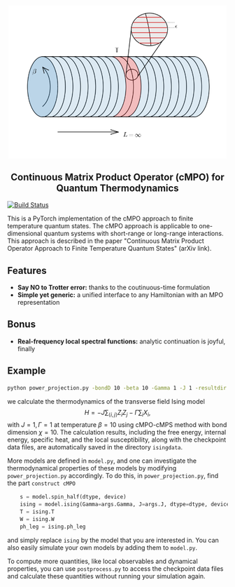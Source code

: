 <div align="center">
<img align="middle" src="_assets/logo.png" width="500" alt="logo"/>
<h2> Continuous Matrix Product Operator (cMPO) for Quantum Thermodynamics </h2>
</div>

[![Build Status](https://api.travis-ci.com/TensorBFS/cMPO.svg?token=bCr4MXNqz8r1WxLSWzAC&branch=master)](https://travis-ci.com/github/TensorBFS/cMPO)

This is a PyTorch implementation of the cMPO approach to finite temperature quantum states. The cMPO approach is applicable to one-dimensional quantum systems with short-range or long-range interactions. This approach is described in the paper "Continuous Matrix Product Operator Approach to Finite Temperature Quantum States" (arXiv link).

## Features

- **Say NO to Trotter error:** thanks to the coutinuous-time formulation 
- **Simple yet generic:**  a unified interface to any Hamiltonian with an MPO representation

## Bonus 

- **Real-frequency local spectral functions:** analytic continuation is joyful, finally

## Example

```bash
python power_projection.py -bondD 10 -beta 10 -Gamma 1 -J 1 -resultdir isingdata
```

we calculate the thermodynamics of the transverse field Ising model 
$$
H=-J\sum_{\langle i,j\rangle} Z_i Z_j -\Gamma\sum_i X_i,
$$
with $J=1,\Gamma=1$ at temperature $\beta=10$ using cMPO-cMPS method with bond dimension $\chi=10$. The calculation results, including the free energy, internal energy, specific heat, and the local susceptibility, along with the checkpoint data files, are automatically saved in the directory `isingdata`.

More models are defined in `model.py`, and one can investigate the thermodynamical properties of these models by modifying `power_projection.py` accordingly. To do this, in  `power_projection.py`, find the part `construct cMPO`

```python
    s = model.spin_half(dtype, device)
    ising = model.ising(Gamma=args.Gamma, J=args.J, dtype=dtype, device=device) # cmpo def
    T = ising.T
    W = ising.W
    ph_leg = ising.ph_leg
```

and simply replace `ising` by the model that you are interested in. You can also  easily simulate your own models by adding them to  `model.py`.

To compute more quantities, like local observables and dynamical properties, you can use `postprocess.py` to access the checkpoint data files and calculate these quantities without running your simulation again.

